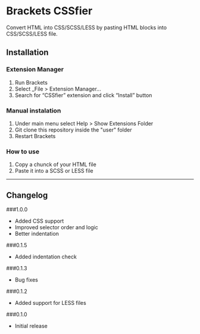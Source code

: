 Brackets CSSfier
====================

Convert HTML into CSS/SCSS/LESS by pasting HTML blocks into CSS/SCSS/LESS file.

## Installation ##

### Extension Manager
1. Run Brackets
2. Select _File > Extension Manager...
3. Search for “CSSfier” extension and click “Install” button

### Manual instalation
1. Under main menu select Help > Show Extensions Folder
2. Git clone this repository inside the "user" folder
3. Restart Brackets

### How to use
1. Copy a chunck of your HTML file
2. Paste it into a SCSS or LESS file

----------------

## Changelog ##

###1.0.0
- Added CSS support
- Improved selector order and logic
- Better indentation

###0.1.5
- Added indentation check

###0.1.3
- Bug fixes

###0.1.2
- Added support for LESS files

###0.1.0
- Initial release